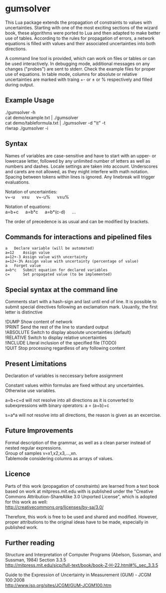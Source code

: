 gumsolver
=========

This Lua package extends the propagation of constraints to values with uncertainties. Starting with one of the most exciting sections of the wizard book, these algorithms were ported to Lua and then adapted to make better use of tables. According to the rules for propagation of errors, a network equations is filled with values and their associated uncertainties into both directions. 

A command line tool is provided, which can work on files or tables or can be used interactively. In debugging mode, additional messages on any changes ("probes") are sent to stderr. Check the example files for proper use of equations. In table mode, columns for absolute or relative uncertainties are marked with traing +- or ± or % respectively and filled during output.

## Example Usage

./gumsolver -h  
cat demo/example.txt | ./gumsolver  
cat demo/tableformula.txt | ./gumsolver -d "\t" -t  
rlwrap ./gumsolver -i

## Syntax

Names of variables are case-sensitive and have to start with an upper- or lowercase letter, followed by any unlimited number of letters as well as numbers and dashes. Locale settings are taken into account. Underscores and carets are not allowed, as they might interfere with math notation. Spacing between tokens within lines is ignored. Any linebreak will trigger evaluations.

Notation of uncertainties:  
v+-u &emsp; v±u &emsp; v+-u% &emsp; v±u%

Notation of equations:  
a=b+c &emsp; a=b\*c &emsp; a=b\*(c-d) &emsp; ...

The order of precedence is as usual and can be modified by brackets. 


## Commands for interactions and pipelined files

	a 	Declare variable (will be automated)
	a=12    Assign value
	a=12+-3 Assign value with uncertainty
	a=12+-3% Assign value with uncertainty (percentage of value)
	a  	Forget value
	a=b*c	Submit equation for declared variables
	c=   	Set propagated value (to be implemented)
	
	
## Special syntax at the command line

Comments start with a hash-sign and last until end of line.
It is possible to submit special directives following an exclamation mark. Usuanlly, the first letter is distinctive

!DUMP 	Show content of network  
!PRINT	Send the rest of the line to standard output  
!ABSOLUTE Switch to display absolute uncertainties (default)  
!RELATIVE Switch to display relative uncertainties  
!INCLUDE Literal inclusion of the specified file (TODO)  
!QUIT	Stop processing regardless of any following content

## Present Limitations

Declaration of variables is neccessary before assignment

Constant values within formulas are fixed without any uncertainties. Otherwise use variables.

a=b+c+d will not resolve into all directions as it is converted to subexpressions with binary operators: a = (a+b)+c

s=a*a will not resolve into all directions, the reason is given as an excercise.

## Future Improvements

Formal description of the grammar, as well as a clean parser instead of nested regular expressions.  
Group of samples v=x1,x2,x3,...,xn.  
Tablemode considering columns as arrays of values.

## Licence

Parts of this work (propagation of constraints) are learned from a text book based on work at mitpress.mit.edu with is published under the "Creative Commons Attribution-ShareAlike 3.0 Unported License", which is adopted for this work as well:   
http://creativecommons.org/licenses/by-sa/3.0/ 

Therefore, this work is free to be used and shared and modified. However, proper attributions to the original ideas have to be made, especially in published work.



## Further reading

Structure and Interpretation of Computer Programs (Abelson, Sussman, and Sussman, 1984) Section 3.3.5  
http://mitpress.mit.edu/sicp/full-text/book/book-Z-H-22.html#%_sec_3.3.5

Guide to the Expression of Uncertainty in Measurement (GUM) - JCGM 100:2008  
http://www.iso.org/sites/JCGM/GUM-JCGM100.htm

